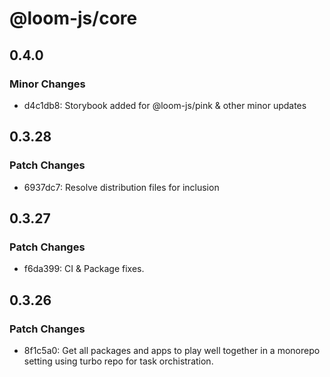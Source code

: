 # @loom-js/core

## 0.4.0

### Minor Changes

- d4c1db8: Storybook added for @loom-js/pink & other minor updates

## 0.3.28

### Patch Changes

- 6937dc7: Resolve distribution files for inclusion

## 0.3.27

### Patch Changes

- f6da399: CI & Package fixes.

## 0.3.26

### Patch Changes

- 8f1c5a0: Get all packages and apps to play well together in a monorepo setting using turbo repo for task orchistration.
